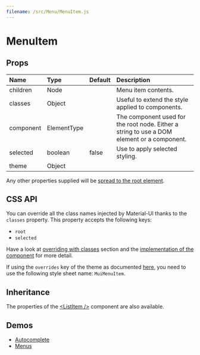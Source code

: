 ```yaml
---
filename: /src/Menu/MenuItem.js
---
```


<!--- This documentation is automatically generated, do not try to edit it. -->

# MenuItem



## Props

| Name | Type | Default | Description |
|:-----|:-----|:--------|:------------|
| children | Node |  | Menu item contents. |
| classes | Object |  | Useful to extend the style applied to components. |
| component | ElementType |  | The component used for the root node. Either a string to use a DOM element or a component. |
| selected | boolean | false | Use to apply selected styling. |
| theme | Object |  |  |

Any other properties supplied will be [spread to the root element](/guides/api#spread).

## CSS API

You can override all the class names injected by Material-UI thanks to the `classes` property.
This property accepts the following keys:
- `root`
- `selected`

Have a look at [overriding with classes](/customization/overrides#overriding-with-classes) section
and the [implementation of the component](https://github.com/callemall/material-ui/tree/v1-beta/src/Menu/MenuItem.js)
for more detail.

If using the `overrides` key of the theme as documented
[here](/customization/themes#customizing-all-instances-of-a-component-type),
you need to use the following style sheet name: `MuiMenuItem`.

## Inheritance

The properties of the [&lt;ListItem /&gt;](/api/list-item) component are also available.

## Demos

- [Autocomplete](/demos/autocomplete)
- [Menus](/demos/menus)

